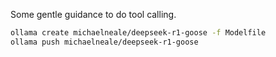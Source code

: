 Some gentle guidance to do tool calling.

```sh
ollama create michaelneale/deepseek-r1-goose -f Modelfile
ollama push michaelneale/deepseek-r1-goose
```
